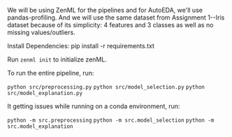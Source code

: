 We will be using ZenML for the pipelines and for AutoEDA, we'll use pandas-profiling. And we will use the same dataset from Assignment 1--Iris dataset because of its simplicity: 4 features and 3 classes as well as no missing values/outliers.


Install Dependencies: pip install -r requirements.txt

Run `zenml init` to initialize zenML.

To run the entire pipeline, run:

`python src/preprocessing.py`
`python src/model_selection.py`
`python src/model_explanation.py`

It getting issues while running on a conda environment, run:

`python -m src.preprocessing`
`python -m src.model_selection`
`python -m src.model_explanation`